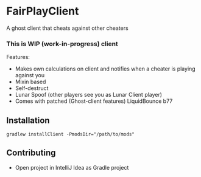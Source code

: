 # FairPlayClient
A ghost client that cheats against other cheaters

### This is WIP (work-in-progress) client
Features:
- Makes own calculations on client and notifies when a cheater is playing against you
- Mixin based
- Self-destruct
- Lunar Spoof (other players see you as Lunar Client player)
- Comes with patched (Ghost-client features) LiquidBounce b77

## Installation
`gradlew installClient -PmodsDir="/path/to/mods"
`

## Contributing

- Open project in IntelliJ Idea as Gradle project